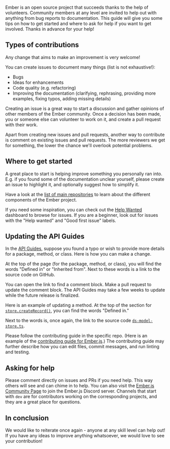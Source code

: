 Ember is an open source project that succeeds thanks to the help of volunteers. Community members at any level are invited to help out with anything from bug reports to documentation. This guide will give you some tips on how to get started and where to ask for help if you want to get involved. Thanks in advance for your help!

## Types of contributions

Any change that aims to make an improvement is very welcome!

You can create issues to document many things (list is not exhaustive!):

- Bugs
- Ideas for enhancements
- Code quality (e.g. refactoring)
- Improving the documentation (clarifying, rephrasing, providing more examples, fixing typos, adding missing details)

Creating an issue is a great way to start a discussion and gather opinions of other members of the Ember community. Once a decision has been made, you or someone else can volunteer to work on it, and create a pull request with their work.

Apart from creating new issues and pull requests, another way to contribute is comment on existing issues and pull requests. The more reviewers we get for something, the lower the chance we'll overlook potential problems.

## Where to get started

A great place to start is helping improve something you personally ran into. E.g. if you found some of the documentation unclear yourself, please create an issue to highlight it, and optionally suggest how to simplify it.

Have a look at the [list of main repositories](repositories) to learn about the different components of the Ember project.

If you need some inspiration, you can check out the [Help Wanted](https://help-wanted.emberjs.com/) dashboard to browse for issues. If you are a beginner, look out for issues with the "Help wanted" and "Good first issue" labels.

## Updating the API Guides

In the [API Guides](https://api.emberjs.com/ember/5.8.0), suppose you found a typo or wish to provide more details for a package, method, or class. Here is how you can make a change.

At the top of the page (for the package, method, or class), you will find the words "Defined in" or "Inherited from". Next to these words is a link to the source code on GitHub.

You can open the link to find a comment block. Make a pull request to update the comment block. The API Guides may take a few weeks to update while the future release is finalized.

Here is an example of updating a method. At the top of the section for [`store.createRecord()`](https://api.emberjs.com/ember-data/5.3.0/classes/Store/methods/createRecord?anchor=createRecord), you can find the words "Defined in."

Next to the words is, once again, the link to the source code [`ds-model-store.ts`](https://github.com/emberjs/data/blob/master/packages/store/addon/-private/system/ds-model-store.ts).

Please follow the contributing guide in the specific repo. (Here is an example of the [contributing guide for Ember.js](https://github.com/emberjs/ember.js/blob/master/CONTRIBUTING.md).)
The contributing guide may further describe how you can edit files, commit messages, and run linting and testing.

## Asking for help

Please comment directly on issues and PRs if you need help. This way others will see and can chime in to help.
You can also visit the [Ember.js Community Page](https://emberjs.com/community) to join the Ember.js Discord server. Channels that start with `dev` are for contributors working on the corresponding projects, and they are a great place for questions.

## In conclusion

We would like to reiterate once again - anyone at any skill level can help out! If you have any ideas to improve anything whatsoever, we would love to see your contribution!
